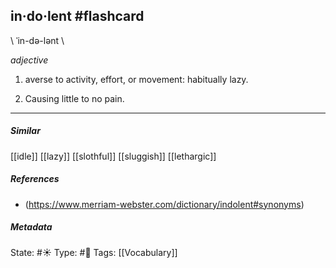 ## in·do·lent #flashcard 
\ ˈin-də-lənt \

_adjective_

1. averse to activity, effort, or movement: habitually lazy.

2. Causing little to no pain.
___

##### Similar
[[idle]]
[[lazy]] 
[[slothful]]
[[sluggish]]
[[lethargic]]

##### References
- (https://www.merriam-webster.com/dictionary/indolent#synonyms)

##### Metadata
State: #☀️ 
Type: #🔵
Tags: [[Vocabulary]]


